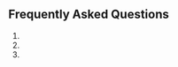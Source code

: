<!--
title: "Frequently Asked Questions"
description: "Frequently Asked Questions for the Maven Plugin"
tags: "maven teamserver"
-->

## Frequently Asked Questions

1.

2.

3.
